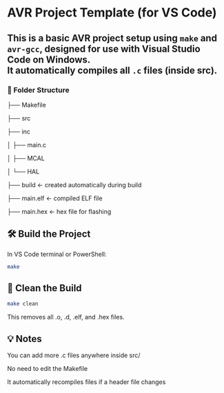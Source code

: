 # AVR Project Template (for VS Code)

This is a basic AVR project setup using `make` and `avr-gcc`, designed for use with **Visual Studio Code** on Windows.  
It automatically compiles all `.c` files (inside src).
-----

### 📁 Folder Structure
├── Makefile

├── src

├── inc

│ ├── main.c

│ ├── MCAL

│ └── HAL

├── build ← created automatically during build

├── main.elf ← compiled ELF file

├── main.hex ← hex file for flashing

## 🛠 Build the Project

In VS Code terminal or PowerShell:

```sh
make
```

## 🔄 Clean the Build
```sh
make clean
```
This removes all .o, .d, .elf, and .hex files.

## 💡 Notes
You can add more .c files anywhere inside src/

No need to edit the Makefile


It automatically recompiles files if a header file changes

